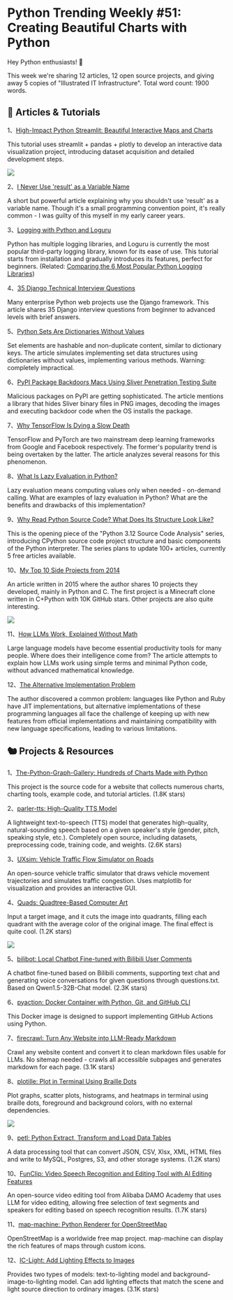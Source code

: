 # Python Trending Weekly #51: Creating Beautiful Charts with Python

Hey Python enthusiasts! 🐍

This week we're sharing 12 articles, 12 open source projects, and giving away 5 copies of "Illustrated IT Infrastructure". Total word count: 1900 words.

## 🦄 Articles & Tutorials

1、[High-Impact Python Streamlit: Beautiful Interactive Maps and Charts](https://johnloewen.substack.com/p/high-impact-python-streamlit-beautiful)

This tutorial uses streamlit + pandas + plotly to develop an interactive data visualization project, introducing dataset acquisition and detailed development steps.

![](https://img.pythoncat.top/2024-05-17_streamlit.png)

2、[I Never Use 'result' as a Variable Name](https://blog.kyomind.tw/no-result/)

A short but powerful article explaining why you shouldn't use 'result' as a variable name. Though it's a small programming convention point, it's really common - I was guilty of this myself in my early career years.

3、[Logging with Python and Loguru](https://www.blog.pythonlibrary.org/2024/05/15/an-intro-to-logging-with-python-and-loguru/)

Python has multiple logging libraries, and Loguru is currently the most popular third-party logging library, known for its ease of use. This tutorial starts from installation and gradually introduces its features, perfect for beginners. (Related: [Comparing the 6 Most Popular Python Logging Libraries](https://betterstack.com/community/guides/logging/best-python-logging-libraries/))

4、[35 Django Technical Interview Questions](https://learndjango.com/tutorials/django-technical-interview-questions)

Many enterprise Python web projects use the Django framework. This article shares 35 Django interview questions from beginner to advanced levels with brief answers.

5、[Python Sets Are Dictionaries Without Values](https://mathspp.com/blog/sets-as-dictionaries-with-no-values)

Set elements are hashable and non-duplicate content, similar to dictionary keys. The article simulates implementing set data structures using dictionaries without values, implementing various methods. Warning: completely impractical.

6、[PyPI Package Backdoors Macs Using Sliver Penetration Testing Suite](https://www.bleepingcomputer.com/news/security/pypi-package-backdoors-macs-using-the-sliver-pen-testing-suite/)

Malicious packages on PyPI are getting sophisticated. The article mentions a library that hides Sliver binary files in PNG images, decoding the images and executing backdoor code when the OS installs the package.

7、[Why TensorFlow Is Dying a Slow Death](https://thenextweb.com/news/why-tensorflow-for-python-is-dying-a-slow-death)

TensorFlow and PyTorch are two mainstream deep learning frameworks from Google and Facebook respectively. The former's popularity trend is being overtaken by the latter. The article analyzes several reasons for this phenomenon.

8、[What Is Lazy Evaluation in Python?](https://realpython.com/python-lazy-evaluation/)

Lazy evaluation means computing values only when needed - on-demand calling. What are examples of lazy evaluation in Python? What are the benefits and drawbacks of this implementation?

9、[Why Read Python Source Code? What Does Its Structure Look Like?](https://mp.weixin.qq.com/s/1i2rTg8hvZGZwMFqaZNEFg)

This is the opening piece of the "Python 3.12 Source Code Analysis" series, introducing CPython source code project structure and basic components of the Python interpreter. The series plans to update 100+ articles, currently 5 free articles available.

10、[My Top 10 Side Projects from 2014](https://medium.com/@fogleman/my-top-10-side-projects-from-2014-713a78d6fc9d)

An article written in 2015 where the author shares 10 projects they developed, mainly in Python and C. The first project is a Minecraft clone written in C+Python with 10K GitHub stars. Other projects are also quite interesting.

![](https://img.pythoncat.top/2024-05-18-craft.png)

11、[How LLMs Work, Explained Without Math](https://blog.miguelgrinberg.com/post/how-llms-work-explained-without-math)

Large language models have become essential productivity tools for many people. Where does their intelligence come from? The article attempts to explain how LLMs work using simple terms and minimal Python code, without advanced mathematical knowledge.

12、[The Alternative Implementation Problem](https://pointersgonewild.com/2024/04/20/the-alternative-implementation-problem/)

The author discovered a common problem: languages like Python and Ruby have JIT implementations, but alternative implementations of these programming languages all face the challenge of keeping up with new features from official implementations and maintaining compatibility with new language specifications, leading to various limitations.

## 🐿️ Projects & Resources

1、[The-Python-Graph-Gallery: Hundreds of Charts Made with Python](https://github.com/holtzy/The-Python-Graph-Gallery)

This project is the source code for a website that collects numerous charts, charting tools, example code, and tutorial articles. (1.8K stars)

2、[parler-tts: High-Quality TTS Model](https://github.com/huggingface/parler-tts)

A lightweight text-to-speech (TTS) model that generates high-quality, natural-sounding speech based on a given speaker's style (gender, pitch, speaking style, etc.). Completely open source, including datasets, preprocessing code, training code, and weights. (2.6K stars)

3、[UXsim: Vehicle Traffic Flow Simulator on Roads](https://github.com/toruseo/UXsim)

An open-source vehicle traffic simulator that draws vehicle movement trajectories and simulates traffic congestion. Uses matplotlib for visualization and provides an interactive GUI.

4、[Quads: Quadtree-Based Computer Art](https://github.com/fogleman/Quads)

Input a target image, and it cuts the image into quadrants, filling each quadrant with the average color of the original image. The final effect is quite cool. (1.2K stars)

![](https://img.pythoncat.top/2024-05-18_11-40-07.png)

5、[bilibot: Local Chatbot Fine-tuned with Bilibili User Comments](https://github.com/linyiLYi/bilibot)

A chatbot fine-tuned based on Bilibili comments, supporting text chat and generating voice conversations for given questions through questions.txt. Based on Qwen1.5-32B-Chat model. (2.3K stars)

6、[pyaction: Docker Container with Python, Git, and GitHub CLI](https://github.com/cicirello/pyaction)

This Docker image is designed to support implementing GitHub Actions using Python.

7、[firecrawl: Turn Any Website into LLM-Ready Markdown](https://github.com/mendableai/firecrawl)

Crawl any website content and convert it to clean markdown files usable for LLMs. No sitemap needed - crawls all accessible subpages and generates markdown for each page. (3.1K stars)

8、[plotille: Plot in Terminal Using Braille Dots](https://github.com/tammoippen/plotille)

Plot graphs, scatter plots, histograms, and heatmaps in terminal using braille dots, foreground and background colors, with no external dependencies.

![](https://img.pythoncat.top/plotille.png)

9、[petl: Python Extract, Transform and Load Data Tables](https://github.com/petl-developers/petl)

A data processing tool that can convert JSON, CSV, Xlsx, XML, HTML files and write to MySQL, Postgres, S3, and other storage systems. (1.2K stars)

10、[FunClip: Video Speech Recognition and Editing Tool with AI Editing Features](https://github.com/alibaba-damo-academy/FunClip)

An open-source video editing tool from Alibaba DAMO Academy that uses LLM for video editing, allowing free selection of text segments and speakers for editing based on speech recognition results. (1.7K stars)

11、[map-machine: Python Renderer for OpenStreetMap](https://github.com/enzet/map-machine)

OpenStreetMap is a worldwide free map project. map-machine can display the rich features of maps through custom icons.

12、[IC-Light: Add Lighting Effects to Images](https://github.com/lllyasviel/IC-Light)

Provides two types of models: text-to-lighting model and background-image-to-lighting model. Can add lighting effects that match the scene and light source direction to ordinary images. (3.1K stars)